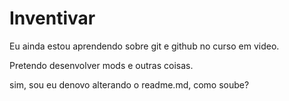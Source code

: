# Inventivar

Eu ainda estou aprendendo sobre git e github no curso em video.

Pretendo desenvolver mods e outras coisas.

sim, sou eu denovo alterando o readme.md, como soube?
